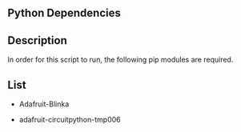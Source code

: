 ## Python Dependencies

## Description

In order for this script to run, the following pip modules are required.

## List

 - Adafruit-Blinka

 - adafruit-circuitpython-tmp006
